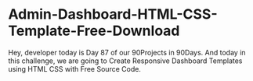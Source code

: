 # Admin-Dashboard-HTML-CSS-Template-Free-Download
Hey, developer today is Day 87 of our 90Projects in 90Days. And today in this challenge, we are going to Create Responsive Dashboard Templates using HTML CSS with Free Source Code. 

